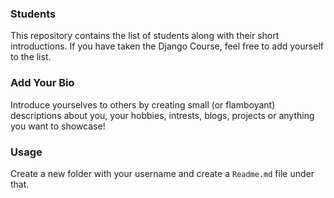 ### Students 

This repository contains the list of students along with their short introductions. If you have taken the Django Course, feel free to add yourself to the list.
### Add Your Bio

Introduce yourselves to others by creating small (or flamboyant) descriptions about you, your hobbies, intrests, blogs, projects or anything you want to showcase!

### Usage

Create a new folder with your username and create a `Readme.md` file under that.
